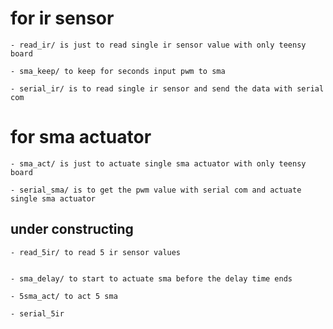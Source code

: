 # for ir sensor

	- read_ir/ is just to read single ir sensor value with only teensy board

	- sma_keep/ to keep for seconds input pwm to sma

	- serial_ir/ is to read single ir sensor and send the data with serial com

# for sma actuator

	- sma_act/ is just to actuate single sma actuator with only teensy board

	- serial_sma/ is to get the pwm value with serial com and actuate single sma actuator 

## under constructing

	- read_5ir/ to read 5 ir sensor values


	- sma_delay/ to start to actuate sma before the delay time ends

	- 5sma_act/ to act 5 sma

	- serial_5ir
